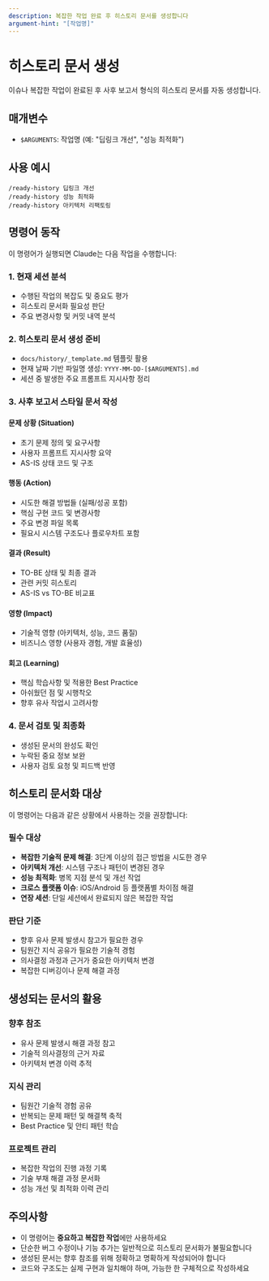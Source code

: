 ```yaml
---
description: 복잡한 작업 완료 후 히스토리 문서를 생성합니다
argument-hint: "[작업명]"
---
```


# 히스토리 문서 생성

이슈나 복잡한 작업이 완료된 후 사후 보고서 형식의 히스토리 문서를 자동 생성합니다.

## 매개변수

- `$ARGUMENTS`: 작업명 (예: "딥링크 개선", "성능 최적화")

## 사용 예시

```
/ready-history 딥링크 개선
/ready-history 성능 최적화
/ready-history 아키텍처 리팩토링
```

## 명령어 동작

이 명령어가 실행되면 Claude는 다음 작업을 수행합니다:

### 1. 현재 세션 분석
- 수행된 작업의 복잡도 및 중요도 평가
- 히스토리 문서화 필요성 판단
- 주요 변경사항 및 커밋 내역 분석

### 2. 히스토리 문서 생성 준비
- `docs/history/_template.md` 템플릿 활용
- 현재 날짜 기반 파일명 생성: `YYYY-MM-DD-[$ARGUMENTS].md`
- 세션 중 발생한 주요 프롬프트 지시사항 정리

### 3. 사후 보고서 스타일 문서 작성
#### 문제 상황 (Situation)
- 초기 문제 정의 및 요구사항
- 사용자 프롬프트 지시사항 요약
- AS-IS 상태 코드 및 구조

#### 행동 (Action)
- 시도한 해결 방법들 (실패/성공 포함)
- 핵심 구현 코드 및 변경사항
- 주요 변경 파일 목록
- 필요시 시스템 구조도나 플로우차트 포함

#### 결과 (Result)
- TO-BE 상태 및 최종 결과
- 관련 커밋 히스토리
- AS-IS vs TO-BE 비교표

#### 영향 (Impact)
- 기술적 영향 (아키텍처, 성능, 코드 품질)
- 비즈니스 영향 (사용자 경험, 개발 효율성)

#### 회고 (Learning)
- 핵심 학습사항 및 적용한 Best Practice
- 아쉬웠던 점 및 시행착오
- 향후 유사 작업시 고려사항

### 4. 문서 검토 및 최종화
- 생성된 문서의 완성도 확인
- 누락된 중요 정보 보완
- 사용자 검토 요청 및 피드백 반영

## 히스토리 문서화 대상

이 명령어는 다음과 같은 상황에서 사용하는 것을 권장합니다:

### 필수 대상
- **복잡한 기술적 문제 해결**: 3단계 이상의 접근 방법을 시도한 경우
- **아키텍처 개선**: 시스템 구조나 패턴이 변경된 경우
- **성능 최적화**: 병목 지점 분석 및 개선 작업
- **크로스 플랫폼 이슈**: iOS/Android 등 플랫폼별 차이점 해결
- **연장 세션**: 단일 세션에서 완료되지 않은 복잡한 작업

### 판단 기준
- 향후 유사 문제 발생시 참고가 필요한 경우
- 팀원간 지식 공유가 필요한 기술적 경험
- 의사결정 과정과 근거가 중요한 아키텍처 변경
- 복잡한 디버깅이나 문제 해결 과정

## 생성되는 문서의 활용

### 향후 참조
- 유사 문제 발생시 해결 과정 참고
- 기술적 의사결정의 근거 자료
- 아키텍처 변경 이력 추적

### 지식 관리
- 팀원간 기술적 경험 공유
- 반복되는 문제 패턴 및 해결책 축적
- Best Practice 및 안티 패턴 학습

### 프로젝트 관리
- 복잡한 작업의 진행 과정 기록
- 기술 부채 해결 과정 문서화
- 성능 개선 및 최적화 이력 관리

## 주의사항

- 이 명령어는 **중요하고 복잡한 작업**에만 사용하세요
- 단순한 버그 수정이나 기능 추가는 일반적으로 히스토리 문서화가 불필요합니다
- 생성된 문서는 향후 참조를 위해 정확하고 명확하게 작성되어야 합니다
- 코드와 구조도는 실제 구현과 일치해야 하며, 가능한 한 구체적으로 작성하세요